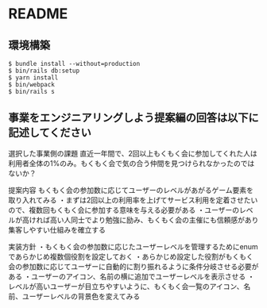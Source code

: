 # README

## 環境構築
```
$ bundle install --without=production
$ bin/rails db:setup
$ yarn install
$ bin/webpack
$ bin/rails s
```

## 事業をエンジニアリングしよう提案編の回答は以下に記述してください
選択した事業側の課題
直近一年間で、2回以上もくもく会に参加してくれた人は利用者全体の1%のみ。もくもく会で気の合う仲間を見つけられなかったのではないか？

提案内容
もくもく会の参加数に応じてユーザーのレベルがあがるゲーム要素を取り入れてみる
・まずは2回以上の利用率を上げてサービス利用を定着させたいので、複数回もくもく会に参加する意味を与える必要がある
・ユーザーのレベルが高ければ高い人同士でより勉強に励み、もくもく会の主催にも信頼感があり集客しやすい仕組みを確立する

実装方針
・もくもく会の参加数に応じたユーザーレベルを管理するためにenumであらかじめ複数個役割を設定しておく
・あらかじめ設定した役割がもくもく会の参加数に応じてユーザーに自動的に割り振れるように条件分岐させる必要がある
・ユーザーのアイコン、名前の横に追加でユーザーレベルを表示させる
・レベルが高いユーザーが目立ちやすいように、もくもく会一覧のアイコン、名前、ユーザーレベルの背景色を変えてみる
